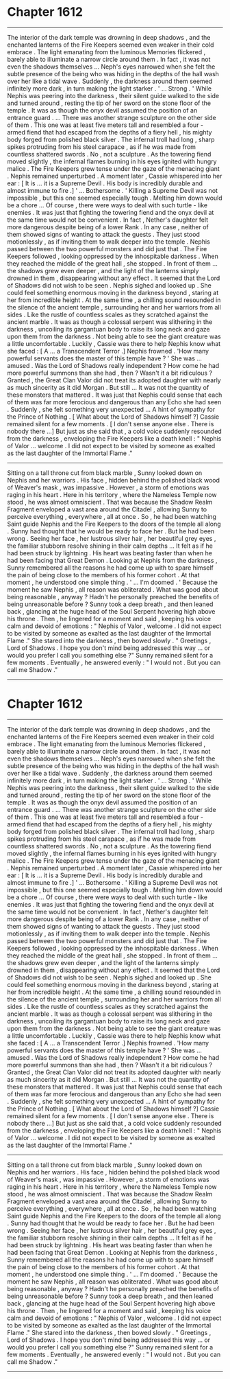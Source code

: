 
# Chapter 1612


---

The interior of the dark temple was drowning in deep shadows , and the enchanted lanterns of the Fire Keepers seemed even weaker in their cold embrace . The light emanating from the luminous Memories flickered , barely able to illuminate a narrow circle around them . In fact , it was not even the shadows themselves … Neph's eyes narrowed when she felt the subtle presence of the being who was hiding in the depths of the hall wash over her like a tidal wave . Suddenly , the darkness around them seemed infinitely more dark , in turn making the light starker . ' ... Strong . '
While Nephis was peering into the darkness , their silent guide walked to the side and turned around , resting the tip of her sword on the stone floor of the temple . It was as though the onyx devil assumed the position of an entrance guard .
… There was another strange sculpture on the other side of them . This one was at least five meters tall and resembled a four - armed fiend that had escaped from the depths of a fiery hell , his mighty body forged from polished black silver . The infernal troll had long , sharp spikes protruding from his steel carapace , as if he was made from countless shattered swords .
No , not a sculpture .
As the towering fiend moved slightly , the infernal flames burning in his eyes ignited with hungry malice . The Fire Keepers grew tense under the gaze of the menacing giant .
Nephis remained unperturbed .
A moment later , Cassie whispered into her ear :
[ It is … it is a Supreme Devil . His body is incredibly durable and almost immune to fire .]
' ... Bothersome . '
Killing a Supreme Devil was not impossible , but this one seemed especially tough . Melting him down would be a chore … Of course , there were ways to deal with such turtle - like enemies . It was just that fighting the towering fiend and the onyx devil at the same time would not be convenient . In fact , Nether's daughter felt more dangerous despite being of a lower Rank . In any case , neither of them showed signs of wanting to attack the guests . They just stood motionlessly , as if inviting them to walk deeper into the temple . Nephis passed between the two powerful monsters and did just that . The Fire Keepers followed , looking oppressed by the inhospitable darkness . When they reached the middle of the great hall , she stopped . In front of them … the shadows grew even deeper , and the light of the lanterns simply drowned in them , disappearing without any effect . It seemed that the Lord of Shadows did not wish to be seen . Nephis sighed and looked up . She could feel something enormous moving in the darkness beyond , staring at her from incredible height . At the same time , a chilling sound resounded in the silence of the ancient temple , surrounding her and her warriors from all sides . Like the rustle of countless scales as they scratched against the ancient marble . It was as though a colossal serpent was slithering in the darkness , uncoiling its gargantuan body to raise its long neck and gaze upon them from the darkness .
Not being able to see the giant creature was a little uncomfortable . Luckily , Cassie was there to help Nephis know what she faced :
[ A … a Transcendent Terror .]
Nephis frowned .
'How many powerful servants does the master of this temple have ? '
She was … amused . Was the Lord of Shadows really independent ? How come he had more powerful summons than she had , then ? Wasn't it a bit ridiculous ?
Granted , the Great Clan Valor did not treat its adopted daughter with nearly as much sincerity as it did Morgan . But still …
It was not the quantity of these monsters that mattered . It was just that Nephis could sense that each of them was far more ferocious and dangerous than any Echo she had seen .
Suddenly , she felt something very unexpected ... A hint of sympathy for the Prince of Nothing .
[ What about the Lord of Shadows himself ?]
Cassie remained silent for a few moments . [ I don't sense anyone else . There is nobody there …]
But just as she said that , a cold voice suddenly resounded from the darkness , enveloping the Fire Keepers like a death knell :
" Nephis of Valor … welcome . I did not expect to be visited by someone as exalted as the last daughter of the Immortal Flame ."
***
Sitting on a tall throne cut from black marble , Sunny looked down on Nephis and her warriors . His face , hidden behind the polished black wood of Weaver's mask , was impassive . However , a storm of emotions was raging in his heart . Here in his territory , where the Nameless Temple now stood , he was almost omniscient . That was because the Shadow Realm Fragment enveloped a vast area around the Citadel , allowing Sunny to perceive everything , everywhere , all at once . So , he had been watching Saint guide Nephis and the Fire Keepers to the doors of the temple all along . Sunny had thought that he would be ready to face her .
But he had been wrong . Seeing her face , her lustrous silver hair , her beautiful grey eyes , the familiar stubborn resolve shining in their calm depths …
It felt as if he had been struck by lightning .
His heart was beating faster than when he had been facing that Great Demon . Looking at Nephis from the darkness , Sunny remembered all the reasons he had come up with to spare himself the pain of being close to the members of his former cohort .
At that moment , he understood one simple thing . ' ... I'm doomed . '
Because the moment he saw Nephis , all reason was obliterated .
What was good about being reasonable , anyway ? Hadn't he personally preached the benefits of being unreasonable before ?
Sunny took a deep breath , and then leaned back , glancing at the huge head of the Soul Serpent hovering high above his throne .
Then , he lingered for a moment and said , keeping his voice calm and devoid of emotions :
" Nephis of Valor , welcome . I did not expect to be visited by someone as exalted as the last daughter of the Immortal Flame ."
She stared into the darkness , then bowed slowly . " Greetings , Lord of Shadows . I hope you don't mind being addressed this way … or would you prefer I call you something else ?"
Sunny remained silent for a few moments .
Eventually , he answered evenly :
" I would not . But you can call me Shadow ."

---


# Chapter 1612


---

The interior of the dark temple was drowning in deep shadows , and the enchanted lanterns of the Fire Keepers seemed even weaker in their cold embrace . The light emanating from the luminous Memories flickered , barely able to illuminate a narrow circle around them . In fact , it was not even the shadows themselves … Neph's eyes narrowed when she felt the subtle presence of the being who was hiding in the depths of the hall wash over her like a tidal wave . Suddenly , the darkness around them seemed infinitely more dark , in turn making the light starker . ' ... Strong . '
While Nephis was peering into the darkness , their silent guide walked to the side and turned around , resting the tip of her sword on the stone floor of the temple . It was as though the onyx devil assumed the position of an entrance guard .
… There was another strange sculpture on the other side of them . This one was at least five meters tall and resembled a four - armed fiend that had escaped from the depths of a fiery hell , his mighty body forged from polished black silver . The infernal troll had long , sharp spikes protruding from his steel carapace , as if he was made from countless shattered swords .
No , not a sculpture .
As the towering fiend moved slightly , the infernal flames burning in his eyes ignited with hungry malice . The Fire Keepers grew tense under the gaze of the menacing giant .
Nephis remained unperturbed .
A moment later , Cassie whispered into her ear :
[ It is … it is a Supreme Devil . His body is incredibly durable and almost immune to fire .]
' ... Bothersome . '
Killing a Supreme Devil was not impossible , but this one seemed especially tough . Melting him down would be a chore … Of course , there were ways to deal with such turtle - like enemies . It was just that fighting the towering fiend and the onyx devil at the same time would not be convenient . In fact , Nether's daughter felt more dangerous despite being of a lower Rank . In any case , neither of them showed signs of wanting to attack the guests . They just stood motionlessly , as if inviting them to walk deeper into the temple . Nephis passed between the two powerful monsters and did just that . The Fire Keepers followed , looking oppressed by the inhospitable darkness . When they reached the middle of the great hall , she stopped . In front of them … the shadows grew even deeper , and the light of the lanterns simply drowned in them , disappearing without any effect . It seemed that the Lord of Shadows did not wish to be seen . Nephis sighed and looked up . She could feel something enormous moving in the darkness beyond , staring at her from incredible height . At the same time , a chilling sound resounded in the silence of the ancient temple , surrounding her and her warriors from all sides . Like the rustle of countless scales as they scratched against the ancient marble . It was as though a colossal serpent was slithering in the darkness , uncoiling its gargantuan body to raise its long neck and gaze upon them from the darkness .
Not being able to see the giant creature was a little uncomfortable . Luckily , Cassie was there to help Nephis know what she faced :
[ A … a Transcendent Terror .]
Nephis frowned .
'How many powerful servants does the master of this temple have ? '
She was … amused . Was the Lord of Shadows really independent ? How come he had more powerful summons than she had , then ? Wasn't it a bit ridiculous ?
Granted , the Great Clan Valor did not treat its adopted daughter with nearly as much sincerity as it did Morgan . But still …
It was not the quantity of these monsters that mattered . It was just that Nephis could sense that each of them was far more ferocious and dangerous than any Echo she had seen .
Suddenly , she felt something very unexpected ... A hint of sympathy for the Prince of Nothing .
[ What about the Lord of Shadows himself ?]
Cassie remained silent for a few moments . [ I don't sense anyone else . There is nobody there …]
But just as she said that , a cold voice suddenly resounded from the darkness , enveloping the Fire Keepers like a death knell :
" Nephis of Valor … welcome . I did not expect to be visited by someone as exalted as the last daughter of the Immortal Flame ."
***
Sitting on a tall throne cut from black marble , Sunny looked down on Nephis and her warriors . His face , hidden behind the polished black wood of Weaver's mask , was impassive . However , a storm of emotions was raging in his heart . Here in his territory , where the Nameless Temple now stood , he was almost omniscient . That was because the Shadow Realm Fragment enveloped a vast area around the Citadel , allowing Sunny to perceive everything , everywhere , all at once . So , he had been watching Saint guide Nephis and the Fire Keepers to the doors of the temple all along . Sunny had thought that he would be ready to face her .
But he had been wrong . Seeing her face , her lustrous silver hair , her beautiful grey eyes , the familiar stubborn resolve shining in their calm depths …
It felt as if he had been struck by lightning .
His heart was beating faster than when he had been facing that Great Demon . Looking at Nephis from the darkness , Sunny remembered all the reasons he had come up with to spare himself the pain of being close to the members of his former cohort .
At that moment , he understood one simple thing . ' ... I'm doomed . '
Because the moment he saw Nephis , all reason was obliterated .
What was good about being reasonable , anyway ? Hadn't he personally preached the benefits of being unreasonable before ?
Sunny took a deep breath , and then leaned back , glancing at the huge head of the Soul Serpent hovering high above his throne .
Then , he lingered for a moment and said , keeping his voice calm and devoid of emotions :
" Nephis of Valor , welcome . I did not expect to be visited by someone as exalted as the last daughter of the Immortal Flame ."
She stared into the darkness , then bowed slowly . " Greetings , Lord of Shadows . I hope you don't mind being addressed this way … or would you prefer I call you something else ?"
Sunny remained silent for a few moments .
Eventually , he answered evenly :
" I would not . But you can call me Shadow ."

---

